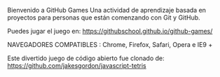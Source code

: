 Bienvenido a GitHub Games
Una actividad de aprendizaje basada en proyectos para personas que están comenzando con Git y GitHub.

Puedes jugar el juego en: https://githubschool.github.io/github-games/

NAVEGADORES COMPATIBLES : Chrome, Firefox, Safari, Opera e IE9 +

Este divertido juego de código abierto fue clonado de: https://github.com/jakesgordon/javascript-tetris
